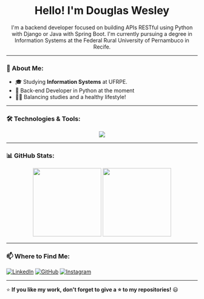<h1 align="center">Hello! I'm Douglas Wesley</h1>

<p align="center">
  I'm a backend developer focused on building APIs RESTful using Python with Django or Java with Spring Boot. I'm currently pursuing a degree in Information Systems at the Federal Rural University of Pernambuco in Recife.
</p>

---

### 📌 About Me:
- 🎓 Studying **Information Systems** at UFRPE.
- 📝 Back-end Developer in Python at the moment
- 🏋️‍♂️ Balancing studies and a healthy lifestyle!

---

### 🛠️ Technologies & Tools:
<p align="center">
  <a href="https://go-skill-icons.vercel.app/">
    <img
      src="https://go-skill-icons.vercel.app/api/icons?i=python,django,java,spring,linux,mysql,sqlite,postgresql,docker"
    />
  </a>
</p>

---

### 📊 GitHub Stats:
<div align="center">
  <img height="180em" src="https://github-readme-stats.vercel.app/api?username=douglas-wesley&show_icons=true&theme=dracula" />
  <img height="180em" src="https://github-readme-stats.vercel.app/api/top-langs/?username=douglas-wesley&layout=compact&theme=dracula" />
</div>

---

### 📫 Where to Find Me:
[![LinkedIn](https://img.shields.io/badge/-LinkedIn-blue?style=for-the-badge&logo=linkedin&logoColor=white)]([https://www.linkedin.com/in/yourprofile](https://www.linkedin.com/in/douglas-wesley/)/)
[![GitHub](https://img.shields.io/badge/-GitHub-181717?style=for-the-badge&logo=github&logoColor=white)](https://github.com/naokimura4)
[![Instagram](https://img.shields.io/badge/Instagram-%23E4405F.svg?style=for-the-badge&logo=Instagram&logoColor=white)](https://www.instagram.com/o_naoki_/)

---

⭐ **If you like my work, don't forget to give a ⭐ to my repositories!** 😃
